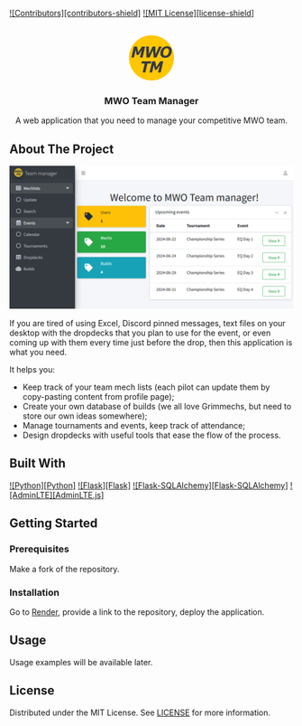 <!-- PROJECT SHIELDS -->
[![Contributors][contributors-shield]][contributors-url]
[![MIT License][license-shield]][license-url]

<!-- PROJECT LOGO -->
<br />
<div align="center">
  <a href="https://github.com/iT-Drake/MWOTeamManager">
    <img src="doc/images/Logo.png" alt="Logo" width="80" height="80">
  </a>
  <h3 align="center">MWO Team Manager</h3>
  <p align="center">
    A web application that you need to manage your competitive MWO team.
  </p>
</div>

<!-- ABOUT THE PROJECT -->
## About The Project

![Application](/doc/images/Application.png)

If you are tired of using Excel, Discord pinned messages, text files on your desktop with the dropdecks that you plan to use for the event, or even coming up with them every time just before the drop, then this application is what you need.

It helps you:
- Keep track of your team mech lists (each pilot can update them by copy-pasting content from profile page);
- Create your own database of builds (we all love Grimmechs, but need to store our own ideas somewhere);
- Manage tournaments and events, keep track of attendance;
- Design dropdecks with useful tools that ease the flow of the process.

## Built With

[![Python][Python]][python-url]
[![Flask][Flask]][flask-url]
[![Flask-SQLAlchemy][Flask-SQLAlchemy]][flask-sqlalchemy-url]
[![AdminLTE][AdminLTE.js]][adminlte-url]

<!-- GETTING STARTED -->
## Getting Started

### Prerequisites

Make a fork of the repository.

### Installation

Go to [Render](https://render.com/), provide a link to the repository, deploy the application.

<!-- USAGE EXAMPLES -->
## Usage

Usage examples will be available later.

<!-- LICENSE -->
## License

Distributed under the MIT License. See [LICENSE](./LICENSE) for more information.

<!-- MARKDOWN LINKS & IMAGES -->

[contributors-url]: https://github.com/iT-Drake/MWOTeamManager/graphs/contributors
[license-url]: https://github.com/iT-Drake/MWOTeamManager/main/LICENSE.txt
[python-url]: https://www.python.org
[flask-url]: https://flask.palletsprojects.com/en/3.0.x
[flask-sqlalchemy-url]: https://flask-sqlalchemy.palletsprojects.com/en/3.1.x
[adminlte-url]: https://adminlte.io
